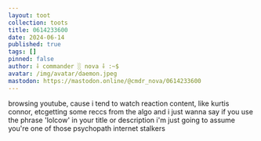 ```yaml
---
layout: toot
collection: toots
title: 0614233600
date: 2024-06-14
published: true
tags: []
pinned: false
author: ⸸ commander ░ nova ⸸ :~$
avatar: /img/avatar/daemon.jpeg
mastodon: https://mastodon.online/@cmdr_nova/0614233600
---
```


browsing youtube, cause i tend to watch reaction content, like kurtis connor, etcgetting some reccs from the algo and i just wanna say if you use the phrase 'lolcow' in your title or description i'm just going to assume you're one of those psychopath internet stalkers
